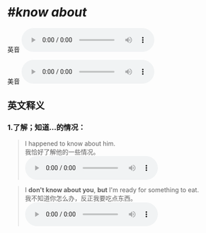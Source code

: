 # ***\#know about*** 
英音
<audio src="./media/know about1_AAC.aac" controls="controls"></audio>

美音
<audio src="./media/know about2_AAC.aac" controls="controls"></audio>



  

英文释义
---
### 1.**了解；知道…的情况：**  

 > I happened to know about him.   
 > 我恰好了解他的一些情况。    
<audio src="./media/know-10.aac" controls="controls"></audio>

 > I **don't know about you**, **but** I'm ready for something to eat.  
 > 我不知道你怎么办，反正我要吃点东西。    
<audio src="./media/know-517-8_AAC.aac" controls="controls"></audio>


